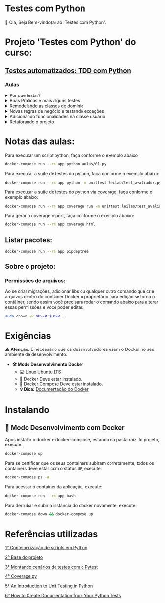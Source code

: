 # Testes com Python

👋 Olá, Seja Bem-vindo(a) ao 'Testes com Python'.

# Projeto 'Testes com Python' do curso:

## [Testes automatizados: TDD com Python](https://cursos.alura.com.br/course/tdd-com-python)

### Aulas

<details>
    <summary>Por que testar?</summary>
    <ul>
        <li>Preparando o ambiente</li>
        <li>Projeto inicial</li>
        <li>Introdução</li>
        <li>Conhecendo o domínio</li>
        <li>Implementando o avaliador de leilões</li>
        <li>Começando com testes de unidade</li>
        <li>Começando a testar</li>
        <li>Rodando o teste no terminal</li>
        <li>Testes e Produtividade</li>
        <li>Mãos à obra!</li>
        <li>O que aprendemos?</li>
    </ul>
</details>

<details>
    <summary>Boas Práticas e mais alguns testes</summary>
    <ul>
        <li>Criando um novo teste</li>
        <li>Renomeando os testes</li>
        <li>Mais testes e classes de equivalência</li>
        <li>Isolando a criação do cenário</li>
        <li>Projeto atual</li>
        <li>Criando cenários de testes</li>
        <li>Outros métodos da TestCase</li>
        <li>Como nomear um teste?</li>
        <li>Mãos à obra!</li>
        <li>O que aprendemos?</li>
    </ul>
</details>

<details>
    <summary>Remodelando as classes de domínio</summary>
    <ul>
        <li>Um pouco de encapsulamento</li>
        <li>Estado e comportamento</li>
        <li>Projeto atual</li>
        <li>Diga, não pergunte</li>
        <li>Lei de Demeter, ou o Princípio do menor conhecimento</li>
        <li>Para saber mais - Cópia Profunda</li>
        <li>Faça como eu fiz na aula</li>
        <li>O que aprendemos?</li>
    </ul>
</details>

<details>
    <summary>Novas regras de negócio e testando exceções</summary>
    <ul>
        <li>Duas novas regras e novos testes</li>
        <li>Testando exceções e TDD</li>
        <li>Uma conversa sobre passos de bebê</li>
        <li>Projeto atual</li>
        <li>Testando uma exceção</li>
        <li>É preciso fazer baby steps?</li>
        <li>Mãos à obra!</li>
        <li>O que aprendemos?</li>
    </ul>
</details>

<details>
    <summary>Adicionando funcionalidades na classe usuário</summary>
    <ul>
        <li>Conhecendo a Pytest</li>
        <li>Primeiros testes com Pytest</li>
        <li>Um pouco mais de testes</li>
        <li>Testando exceções e fixtures</li>
        <li>Projeto atual</li>
        <li>Conferindo a execução</li>
        <li>Pytest fixtures e classes de testes</li>
        <li>Mãos à obra!</li>
        <li>O que aprendemos?</li>
    </ul>
</details>

<details>
    <summary>Refatorando o projeto</summary>
    <ul>
        <li>Isolando as condições</li>
        <li>Criando uma exceção ao negócio</li>
        <li>Conclusão</li>
        <li>Legibilidade de código</li>
        <li>Refatorando o domínio</li>
        <li>Projeto atual</li>
        <li>O que aprendemos?</li>
    </ul>
</details>


# Notas das aulas:

Para executar um script python, faça conforme o exemplo abaixo:
```sh
docker-compose run --rm app python aulas/01.py
```

Para executar a suite de testes do python, faça conforme o exemplo abaixo:
```sh
docker-compose run --rm app python -m unittest leilao/test_avaliador.py
```

Para executar a suite de testes do python via coverage, faça conforme o exemplo abaixo:
```sh
docker-compose run --rm app coverage run -m unittest leilao/test_avaliador.py
```

Para gerar o coverage report, faça conforme o exemplo abaixo:
```sh
docker-compose run --rm app coverage html
```

## Listar pacotes:
```sh
docker-compose run --rm app pipdeptree
```

## Sobre o projeto:

### Permissões de arquivos:

Ao se criar migrações, adicionar libs ou qualquer outro comando que crie arquivos dentro do contâiner Docker o proprietário para edição se torna o contâiner, sendo assim você precisará rodar o comando abaixo para alterar essas permissões e você poder editar:

```sh
sudo chown -R $USER:$USER .
```

# Exigências

**:warning: Atenção:** É necessário que os desenvolvedores usem o Docker no seu ambiente de desenvolvimento.

- **🛠 Modo Desenvolvimento Docker**
    - :computer: [Linux Ubuntu LTS](https://ubuntu.com/download/desktop)
    - 🐳 [Docker](https://docs.docker.com/engine/installation/) Deve estar instalado.
    - 🐳 [Docker Compose](https://docs.docker.com/compose/) Deve estar instalado.
    - **💡 Dica:** [Documentação do Docker](https://docs.docker.com/)

# Instalando

## 🐳 Modo Desenvolvimento com Docker

Após instalar o docker e docker-compose, estando na pasta raiz do projeto, execute:

```sh
docker-compose up
```

Para se certificar que os seus containers subiram corretamente, todos os containers deve estar com o status `UP`, execute:

```sh
docker-compose ps -a
```

Para acessar o container da aplicação, execute:

```sh
docker-compose run --rm app bash
```

Para derrubar e subir a instância do docker novamente, execute:

```sh
docker-compose down && docker-compose up
```

# Referências utilizadas

[1° Conteinerização de scripts em Python](https://github.com/claudimf/containerized_python)

[2° Base do projeto](https://github.com/alura-cursos/testes-python)

[3° Montando cenários de testes com o Pytest](https://www.alura.com.br/artigos/montando-cenarios-de-testes-com-o-pytest)

[4° Coverage.py](https://coverage.readthedocs.io/en/coverage-5.5/)

[5° An Introduction to Unit Testing in Python](https://www.freecodecamp.org/news/an-introduction-to-testing-in-python/)

[6° How to Create Documentation from Your Python Tests](https://www.freecodecamp.org/news/how-to-create-documentation-from-your-python-tests/)
